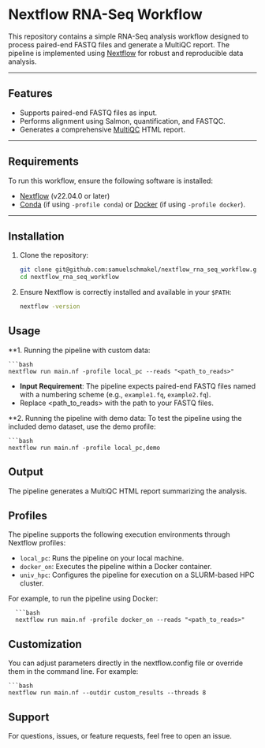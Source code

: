 # **Nextflow RNA-Seq Workflow**

This repository contains a simple RNA-Seq analysis workflow designed to process paired-end FASTQ files and generate a MultiQC report. The pipeline is implemented using [Nextflow](https://www.nextflow.io/) for robust and reproducible data analysis.

---

## **Features**
- Supports paired-end FASTQ files as input.
- Performs alignment using Salmon, quantification, and FASTQC.
- Generates a comprehensive [MultiQC](https://multiqc.info/) HTML report.

---

## **Requirements**
To run this workflow, ensure the following software is installed:
- [Nextflow](https://www.nextflow.io/docs/latest/getstarted.html) (v22.04.0 or later)
- [Conda](https://docs.conda.io/en/latest/) (if using `-profile conda`) or [Docker](https://www.docker.com/) (if using `-profile docker`).

---

## **Installation**

1. Clone the repository:
   ```bash
   git clone git@github.com:samuelschmakel/nextflow_rna_seq_workflow.git
   cd nextflow_rna_seq_workflow

2. Ensure Nextflow is correctly installed and available in your `$PATH`:
   ```bash
   nextflow -version

## **Usage**

**1. Running the pipeline with custom data:

    ```bash
    nextflow run main.nf -profile local_pc --reads "<path_to_reads>"

- **Input Requirement**: The pipeline expects paired-end FASTQ files named with a numbering scheme (e.g., `example1.fq`, `example2.fq`).
- Replace <path_to_reads> with the path to your FASTQ files.

**2. Running the pipeline with demo data:
To test the pipeline using the included demo dataset, use the demo profile:

    ```bash
    nextflow run main.nf -profile local_pc,demo

## **Output** ##
The pipeline generates a MultiQC HTML report summarizing the analysis.

## **Profiles**
The pipeline supports the following execution environments through Nextflow profiles:
- `local_pc`: Runs the pipeline on your local machine.
- `docker_on`: Executes the pipeline within a Docker container.
- `univ_hpc`: Configures the pipeline for execution on a SLURM-based HPC cluster.

For example, to run the pipeline using Docker: 

      ```bash
      nextflow run main.nf -profile docker_on --reads "<path_to_reads>"

## **Customization**
You can adjust parameters directly in the nextflow.config file or override them in the command line. For example:

    ```bash
    nextflow run main.nf --outdir custom_results --threads 8

## **Support**
For questions, issues, or feature requests, feel free to open an issue.
